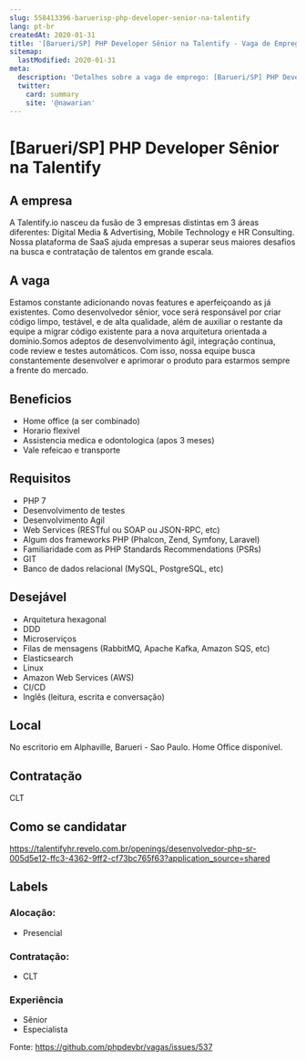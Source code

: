 ```yaml
---
slug: 558413396-baruerisp-php-developer-senior-na-talentify
lang: pt-br
createdAt: 2020-01-31
title: '[Barueri/SP] PHP Developer Sênior na Talentify - Vaga de Emprego'
sitemap:
  lastModified: 2020-01-31
meta:
  description: 'Detalhes sobre a vaga de emprego: [Barueri/SP] PHP Developer Sênior na Talentify'
  twitter:
    card: summary
    site: '@nawarian'
---
```


# [Barueri/SP] PHP Developer Sênior na Talentify

## A empresa
A Talentify.io nasceu da fusão de 3 empresas distintas em 3 áreas diferentes: Digital Media & Advertising, Mobile Technology e HR Consulting. Nossa plataforma de SaaS ajuda empresas a superar seus maiores desafios na  busca e contratação de talentos em grande escala.

## A vaga
Estamos constante adicionando novas features e aperfeiçoando as já existentes. Como desenvolvedor sênior, voce será responsável por criar código limpo, testável, e de alta qualidade, além de auxiliar o restante da equipe a migrar código existente para a nova arquitetura orientada a domínio.Somos adeptos de desenvolvimento ágil, integração contínua, code review e testes automáticos. Com isso, nossa equipe busca constantemente desenvolver e aprimorar o produto para estarmos sempre a frente do mercado.

## Beneficios
- Home office (a ser combinado)
- Horario flexivel
- Assistencia medica e odontologica (apos 3 meses)
- Vale refeicao e transporte

## Requisitos
- PHP 7
- Desenvolvimento de testes
- Desenvolvimento Agil
- Web Services (RESTful ou SOAP ou JSON-RPC, etc)
- Algum dos frameworks PHP (Phalcon, Zend, Symfony, Laravel)
- Familiaridade com as PHP Standards Recommendations (PSRs)
- GIT
- Banco de dados relacional (MySQL, PostgreSQL, etc)

## Desejável
- Arquitetura hexagonal
- DDD
- Microserviços
- Filas de mensagens (RabbitMQ, Apache Kafka, Amazon SQS, etc)
- Elasticsearch
- Linux
- Amazon Web Services (AWS)
- CI/CD
- Inglês (leitura, escrita e conversação)

## Local
No escritorio em Alphaville, Barueri - Sao Paulo. Home Office disponível.

## Contratação
CLT

## Como se candidatar
https://talentifyhr.revelo.com.br/openings/desenvolvedor-php-sr-005d5e12-ffc3-4362-9ff2-cf73bc765f63?application_source=shared

## Labels
### Alocação:
- Presencial
### Contratação:
- CLT

### Experiência
- Sênior
- Especialista

Fonte: https://github.com/phpdevbr/vagas/issues/537